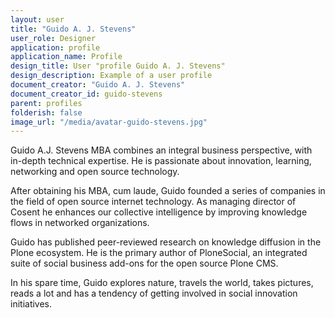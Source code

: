 ```yaml
---
layout: user
title: "Guido A. J. Stevens"
user_role: Designer
application: profile
application_name: Profile
design_title: User "profile Guido A. J. Stevens"
design_description: Example of a user profile
document_creator: "Guido A. J. Stevens"
document_creator_id: guido-stevens
parent: profiles
folderish: false
image_url: "/media/avatar-guido-stevens.jpg"
---
```


Guido A.J. Stevens MBA combines an integral business perspective, with in-depth technical expertise. He is passionate about innovation, learning, networking and open source technology. 

After obtaining his MBA, cum laude, Guido founded a series of companies in the field of open source internet technology. As managing director of Cosent he enhances our collective intelligence by improving knowledge flows in networked organizations.

Guido has published peer-reviewed research on knowledge diffusion in the Plone ecosystem⁠. He is the primary author of PloneSocial, an integrated suite of social business add-ons for the open source Plone CMS.

In his spare time, Guido explores nature, travels the world, takes pictures, reads a lot and has a tendency of getting involved in social innovation initiatives.
